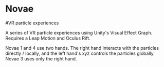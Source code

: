 # Novae

#VR particle experiences

A series of VR particle experiences using Unity's Visual Effect Graph.
Requires a Leap Motion and Oculus Rift.


Novae 1 and 4 use two hands.
The right hand interacts with the particles directly / locally, and the left hand's xyz controls the particles globally.
Novae 3 uses only the right hand.

